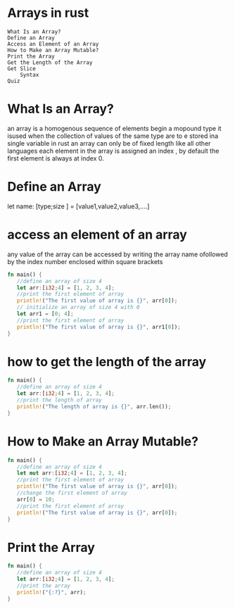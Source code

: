 # Arrays in rust
    What Is an Array?
    Define an Array
    Access an Element of an Array
    How to Make an Array Mutable?
    Print the Array
    Get the Length of the Array
    Get Slice
        Syntax 
    Quiz 
    
    
    
    
    




# What Is an Array?


an array is a homogenous sequence of elements begin a mopound type it isused when the collection of values of the same type are to e stored ina single variable in rust an array can only be of fixed length like all other languages each element in the array is assigned an index , by default the first element is always at index 0.


# Define an Array
let name: [type;size ] = [value1,value2,value3,....]



# access an element of an array 
any value of the array can be accessed by writing the array name ofollowed by the index number enclosed within square brackets


```rust
fn main() {
   //define an array of size 4
   let arr:[i32;4] = [1, 2, 3, 4]; 
   //print the first element of array
   println!("The first value of array is {}", arr[0]);
   // initialize an array of size 4 with 0
   let arr1 = [0; 4]; 
   //print the first element of array
   println!("The first value of array is {}", arr1[0]);
}
```



# how to get the length of the array

```rust
fn main() {
   //define an array of size 4
   let arr:[i32;4] = [1, 2, 3, 4]; 
   //print the length of array
   println!("The length of array is {}", arr.len());
}
```




# How to Make an Array Mutable?
```rust
fn main() {
   //define an array of size 4
   let mut arr:[i32;4] = [1, 2, 3, 4]; 
   //print the first element of array
   println!("The first value of array is {}", arr[0]);
   //change the first element of array
   arr[0] = 10;
   //print the first element of array
   println!("The first value of array is {}", arr[0]);
}
```


# Print the Array
```rust
fn main() {
   //define an array of size 4
   let arr:[i32;4] = [1, 2, 3, 4]; 
   //print the array
   println!("{:?}", arr);
}
```








